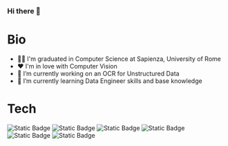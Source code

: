 ### Hi there 👋

# Bio

- 👨‍🎓 I'm graduated in Computer Science at Sapienza, University of Rome
- ❤️ I'm in love with Computer Vision 
- 🔭 I’m currently working on an OCR for Unstructured Data  
- 🌱 I’m currently learning Data Engineer skills and base knowledge

# Tech
![Static Badge](https://img.shields.io/badge/-python-fff?style=flat&logo=python)
![Static Badge](https://img.shields.io/badge/-tensorflow-fff?style=flat&logo=tensorflow)
![Static Badge](https://img.shields.io/badge/-pytorch-fff?style=flat&logo=pytorch)
![Static Badge](https://img.shields.io/badge/-wandb-fff?style=flat&logo=WeightsAndBiases)
![Static Badge](https://img.shields.io/badge/-flutter-fff?style=flat&logo=flutter&logoColor=%232196f3)
![Static Badge](https://img.shields.io/badge/-InfluxDB-fff?style=flat&logo=InfluxDB)


